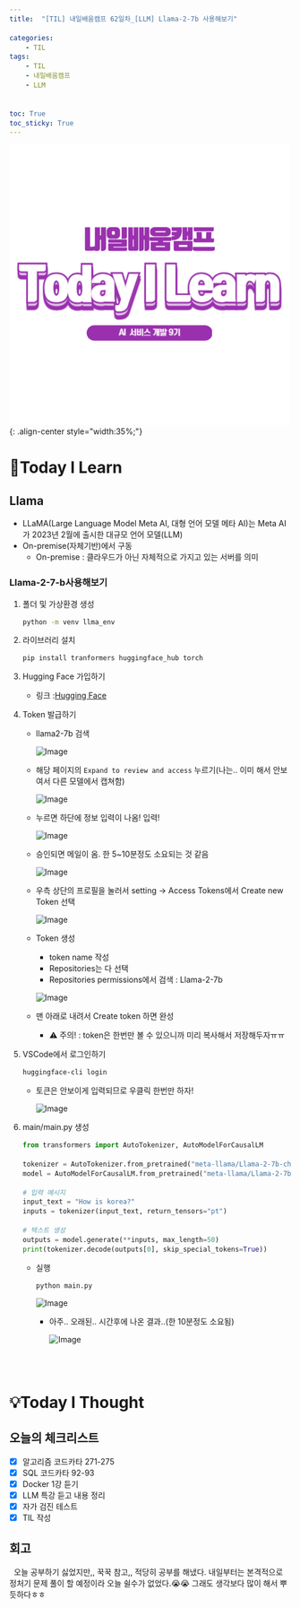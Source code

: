 ```yaml
---
title:  "[TIL] 내일배움캠프 62일차_[LLM] Llama-2-7b 사용해보기" 

categories: 
    - TIL
tags: 
    - TIL
    - 내일배움캠프
    - LLM


toc: True
toc_sticky: True
---
```


![TIL](/assets/images/TIL2.png){: .align-center style="width:35%;"}

# 👀Today I Learn
## Llama
- LLaMA(Large Language Model Meta AI, 대형 언어 모델 메타 AI)는 Meta AI가 2023년 2월에 출시한 대규모 언어 모델(LLM)
- On-premise(자체기반)에서 구동
  - On-premise : 클라우드가 아닌 자체적으로 가지고 있는 서버를 의미

### Llama-2-7-b사용해보기
1. 폴더 및 가상환경 생성

    ```bash
    python -m venv llma_env
    ```

2. 라이브러리 설치

    ```bash
    pip install tranformers huggingface_hub torch
    ```

3. Hugging Face 가입하기

   - 링크 :[Hugging Face](https://huggingface.co/settings/tokens/new?tokenType=fineGrained)

4. Token 발급하기
   - llama2-7b 검색

       ![Image](https://github.com/user-attachments/assets/63fc7178-327e-49ae-8ed8-9f1e61f72796)

   - 해당 페이지의 `Expand to review and access` 누르기(나는.. 이미 해서 안보여서 다른 모델에서 캡쳐함)

       ![Image](https://github.com/user-attachments/assets/831ee92f-2b59-4d49-886c-27ba01bcd0fd)

   - 누르면 하단에 정보 입력이 나옴! 입력!

       ![Image](https://github.com/user-attachments/assets/05c302a7-6184-4ec3-80e9-15b275c30625)

   - 승인되면 메일이 옴. 한 5~10분정도 소요되는 것 같음

       ![Image](https://github.com/user-attachments/assets/4c877e39-ef64-465d-a0fb-dba1de08223d)

   - 우측 상단의 프로필을 눌러서 setting -> Access Tokens에서 Create new Token 선택

       ![Image](https://github.com/user-attachments/assets/16c6ef13-38ee-4613-8711-88329ae8ddfa)

   - Token 생성
       - token name 작성
       - Repositories는 다 선택
       - Repositories permissions에서 검색 : Llama-2-7b

       ![Image](https://github.com/user-attachments/assets/77cd5f83-ef43-437c-ada5-ca5f2369217e)

   - 맨 아래로 내려서 Create token 하면 완성
     - ⚠️ 주의! : token은 한번만 볼 수 있으니까 미리 복사해서 저장해두자ㅠㅠ

5. VSCode에서 로그인하기

    ```bash
    huggingface-cli login
    ```
   - 토큰은 안보이게 입력되므로 우클릭 한번만 하자!

       ![Image](https://github.com/user-attachments/assets/aa95e025-4fec-45a9-a70d-a79ffa48ad8d)

6. main/main.py 생성
    
    ```python
    from transformers import AutoTokenizer, AutoModelForCausalLM

    tokenizer = AutoTokenizer.from_pretrained("meta-llama/Llama-2-7b-chat-hf")
    model = AutoModelForCausalLM.from_pretrained("meta-llama/Llama-2-7b-chat-hf")

    # 입력 메시지
    input_text = "How is korea?"
    inputs = tokenizer(input_text, return_tensors="pt")

    # 텍스트 생성
    outputs = model.generate(**inputs, max_length=50)
    print(tokenizer.decode(outputs[0], skip_special_tokens=True))
    ```

    - 실행

        ```bash
        python main.py
        ```

        ![Image](https://github.com/user-attachments/assets/6be55ed2-3938-4581-810a-ba9286721542)

        - 아주.. 오래된.. 시간후에 나온 결과..(한 10분정도 소요됨)

            ![Image](https://github.com/user-attachments/assets/53492316-8d15-4bde-9436-124b504ef45d)


<br>
<br>

# 💡Today I Thought

## 오늘의 체크리스트
- [x]  알고리즘 코드카타 271-275
- [x]  SQL 코드카타 92-93
- [x]  Docker 1강 듣기
- [x]  LLM 특강 듣고 내용 정리
- [x]  자가 검진 테스트
- [x]  TIL 작성

## 회고
&nbsp; 오늘 공부하기 싫었지만,, 꾹꾹 참고,, 적당히 공부를 해냈다. 내일부터는 본격적으로 정처기 문제 풀이 할 예정이라 오늘 쉴수가 없었다.😭😭 그래도 생각보다 많이 해서 뿌듯하다ㅎㅎ
